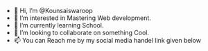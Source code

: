 - 👋 Hi, I’m @Kounsaiswaroop
- 👀 I’m interested in Mastering Web development.
- 🌱 I’m currently learning School.
- 💞️ I’m looking to collaborate on something Cool.
- 📫 You can Reach me by my social media handel link given below 

<!---
Kounsaiswaroop/Kounsaiswaroop is a ✨ special ✨ repository because its `README.md` (this file) appears on your GitHub profile.
You can click the Preview link to take a look at your changes.
--->
